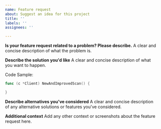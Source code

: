 ```yaml
---
name: Feature request
about: Suggest an idea for this project
title: ''
labels: ''
assignees: ''

---
```


**Is your feature request related to a problem? Please describe.**
A clear and concise description of what the problem is.

**Describe the solution you'd like**
A clear and concise description of what you want to happen.

Code Sample:
```go
func (c *Client) NewAndImprovedScan() {

}
```

**Describe alternatives you've considered**
A clear and concise description of any alternative solutions or features you've considered.

**Additional context**
Add any other context or screenshots about the feature request here.
